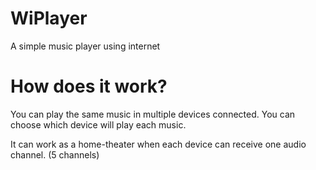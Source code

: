 # WiPlayer
A simple music player using internet

# How does it work? 
You can play the same music in multiple devices connected. 
You can choose which device will play each music.

It can work as a home-theater when each device can receive one audio channel. (5 channels)
